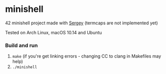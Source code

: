 # minishell
42 minishell project made with [Sergey](https://github.com/Antip003) (termcaps are not implemented yet)

Tested on Arch Linux, macOS 10.14 and Ubuntu

### Build and run
1. ```make``` (if you're get linking errors - changing CC to clang in Makefiles may help)
2. ```./minishell```
